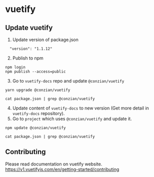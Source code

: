 # vuetify

## Update vuetify

1. Update version of package.json
```
  "version": "1.1.12"
```
2. Publish to npm
```
npm login
npm publish --access=public
```
3. Go to `vuetify-docs` repo and update `@conzian/vuetify`
```
yarn upgrade @conzian/vuetify

cat package.json | grep @conzian/vuetify
```
4. Update content of `vuetify-docs` to new version (Get more detail in `vuetify-docs` repository).
5. Go to `project` which uses `@conzian/vuetify` and update it.
```
npm update @conzian/vuetify

cat package.json | grep @conzian/vuetify
```

## Contributing
Please read documentation on vuetify website.
https://v1.vuetifyjs.com/en/getting-started/contributing
